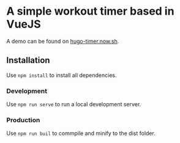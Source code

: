 # A simple workout timer based in VueJS

A demo can be found on [hugo-timer.now.sh](hugo-timer.now.sh).

## Installation
Use `npm install` to install all dependencies.

### Development
Use `npm run serve` to run a local development server.

### Production
Use `npm run buil` to commpile and minify to the dist folder.
